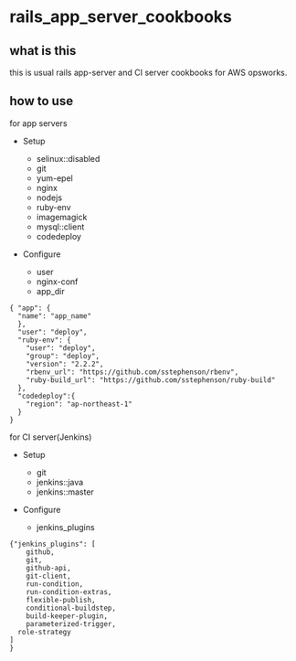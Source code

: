 # rails_app_server_cookbooks

## what is this
this is usual rails app-server and CI server cookbooks for AWS opsworks.

## how to use

for app servers
- Setup
  * selinux::disabled
  * git
  * yum-epel
  * nginx
  * nodejs
  * ruby-env
  * imagemagick
  * mysql::client
  * codedeploy
 
- Configure
  * user
  * nginx-conf
  * app_dir
  
```
{ "app": {
  "name": "app_name"
  },
  "user": "deploy",
  "ruby-env": {
    "user": "deploy",
    "group": "deploy",
    "version": "2.2.2",
    "rbenv_url": "https://github.com/sstephenson/rbenv",
    "ruby-build_url": "https://github.com/sstephenson/ruby-build" 
  },
  "codedeploy":{
    "region": "ap-northeast-1"
  }
}
```

for CI server(Jenkins)
- Setup
  * git
  * jenkins::java
  * jenkins::master

- Configure
  * jenkins_plugins
 
```
{"jenkins_plugins": [
	github,
	git,
	github-api,
	git-client,
	run-condition,
	run-condition-extras,
	flexible-publish,
	conditional-buildstep,
	build-keeper-plugin,
	parameterized-trigger,
  role-strategy
]
}

```
